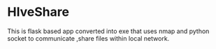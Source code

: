 # HIveShare
This is flask based app converted into exe that uses nmap and python socket to communicate ,share files within local network.
